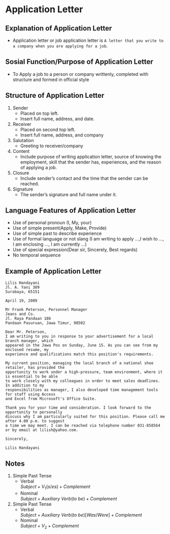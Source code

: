 # Application Letter
## Explanation of Application Letter
- Application letter or job application letter is `A letter that you write to a company when you are applying for a job`.

## Sosial Function/Purpose of Application Letter
- To Apply a job to a person or company writtenly, completed with structure and formed in official style


## Structure of Application Letter
1. Sender
   - Placed on top left.
   - Insert full name, address, and date.
2. Receiver
   - Placed on second top left.
   - Insert full name, address, and company
3. Salutation
   - Greeting to receiver/company
4. Content
   - Include purpose of writing application letter, source of knowing the employment, skill that the sender has, experiences, and the reason of applying a job.
5. Closure
   - Include sender’s contact and the time that the sender can be reached.
6. Signature
   - The sender’s signature and full name under it.

## Language Features of Application Letter
- Use of personal pronoun (I, My, your)
- Use of simple present(Apply, Make, Provide)
- Use of simple past to describe experience
- Use of formal language or not slang (I am writing to apply ...,I wish to ..., I am enclosing ..., I am currently ...)
- Use of special expression(Dear sir, Sincerely, Best regards)
- No temporal sequence

## Example of Application Letter
```
Lilis Handayani		 
Jl. A. Yani 389
Surabaya, 65151

April 19, 2009

Mr Frank Peterson, Personnel Manager 		
Jeans and Co.
Jl. Raya Pandaan 186
Pandaan Pasuruan, Jawa Timur, 98502

Dear Mr. Peterson,
I am writing to you in response to your advertisement for a local branch manager, which
appeared in the Jawa Pos on Sunday, June 15. As you can see from my enclosed resume, my
experience and qualifications match this position's requirements.

My current position, managing the local branch of a national shoe retailer, has provided the
opportunity to work under a high-pressure, team environment, where it is essential to be able
to work closely with my colleagues in order to meet sales deadlines. In addition to my
responsibilities as manager, I also developed time management tools for staff using Access
and Excel from Microsoft's Office Suite.

Thank you for your time and consideration. I look forward to the opportunity to personally
discuss why I am particularly suited for this position. Please call me after 4.00 p.m. to suggest
a time we may meet. I can be reached via telephone number 031-858564 or by email at lilish@yahoo.com.

Sincerely, 

Lilis Handayani  
```

## Notes
1. Simple Past Tense
   - Verbal<br>
     $Subject + V_1(s/es) + Complement$
   - Nominal<br>
     $Subject + Auxiliary\ Verb (to\ be) + Complement$ 
2. Simple Past Tense
   - Verbal<br>
     $Subject + Auxiliary\ Verb (to\ be)[Was/Were] + Complement$
   - Nominal<br>
     $Subject + V_2 + Complement$
   

